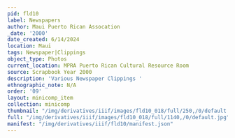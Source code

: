 ```yaml
---
pid: fld10
label: Newspapers
author: Maui Puerto Rican Assocation
_date: '2000'
date_created: 6/14/2024
location: Maui
tags: Newspaper|Clippings
object_type: Photos
current_location: MPRA Puerto Rican Cultural Resource Room
source: Scrapbook Year 2000
description: 'Various Newspaper Clippings '
ethnographic_note: N/A
order: '09'
layout: minicomp_item
collection: minicomp
thumbnail: "/img/derivatives/iiif/images/fld10_018/full/250,/0/default.jpg"
full: "/img/derivatives/iiif/images/fld10_018/full/1140,/0/default.jpg"
manifest: "/img/derivatives/iiif/fld10/manifest.json"
---
```

